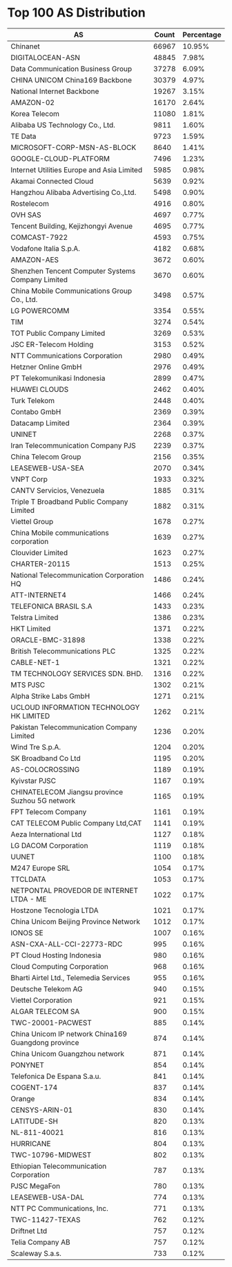 # Top 100 AS Distribution
| AS | Count | Percentage |
|----|----|----|
| Chinanet | 66967 | 10.95% |
| DIGITALOCEAN-ASN | 48845 | 7.98% |
| Data Communication Business Group | 37278 | 6.09% |
| CHINA UNICOM China169 Backbone | 30379 | 4.97% |
| National Internet Backbone | 19267 | 3.15% |
| AMAZON-02 | 16170 | 2.64% |
| Korea Telecom | 11080 | 1.81% |
| Alibaba US Technology Co., Ltd. | 9811 | 1.60% |
| TE Data | 9723 | 1.59% |
| MICROSOFT-CORP-MSN-AS-BLOCK | 8640 | 1.41% |
| GOOGLE-CLOUD-PLATFORM | 7496 | 1.23% |
| Internet Utilities Europe and Asia Limited | 5985 | 0.98% |
| Akamai Connected Cloud | 5639 | 0.92% |
| Hangzhou Alibaba Advertising Co.,Ltd. | 5498 | 0.90% |
| Rostelecom | 4916 | 0.80% |
| OVH SAS | 4697 | 0.77% |
| Tencent Building, Kejizhongyi Avenue | 4695 | 0.77% |
| COMCAST-7922 | 4593 | 0.75% |
| Vodafone Italia S.p.A. | 4182 | 0.68% |
| AMAZON-AES | 3672 | 0.60% |
| Shenzhen Tencent Computer Systems Company Limited | 3670 | 0.60% |
| China Mobile Communications Group Co., Ltd. | 3498 | 0.57% |
| LG POWERCOMM | 3354 | 0.55% |
| TIM | 3274 | 0.54% |
| TOT Public Company Limited | 3269 | 0.53% |
| JSC ER-Telecom Holding | 3153 | 0.52% |
| NTT Communications Corporation | 2980 | 0.49% |
| Hetzner Online GmbH | 2976 | 0.49% |
| PT Telekomunikasi Indonesia | 2899 | 0.47% |
| HUAWEI CLOUDS | 2462 | 0.40% |
| Turk Telekom | 2448 | 0.40% |
| Contabo GmbH | 2369 | 0.39% |
| Datacamp Limited | 2364 | 0.39% |
| UNINET | 2268 | 0.37% |
| Iran Telecommunication Company PJS | 2239 | 0.37% |
| China Telecom Group | 2156 | 0.35% |
| LEASEWEB-USA-SEA | 2070 | 0.34% |
| VNPT Corp | 1933 | 0.32% |
| CANTV Servicios, Venezuela | 1885 | 0.31% |
| Triple T Broadband Public Company Limited | 1882 | 0.31% |
| Viettel Group | 1678 | 0.27% |
| China Mobile communications corporation | 1639 | 0.27% |
| Clouvider Limited | 1623 | 0.27% |
| CHARTER-20115 | 1513 | 0.25% |
| National Telecommunication Corporation HQ | 1486 | 0.24% |
| ATT-INTERNET4 | 1466 | 0.24% |
| TELEFONICA BRASIL S.A | 1433 | 0.23% |
| Telstra Limited | 1386 | 0.23% |
| HKT Limited | 1371 | 0.22% |
| ORACLE-BMC-31898 | 1338 | 0.22% |
| British Telecommunications PLC | 1325 | 0.22% |
| CABLE-NET-1 | 1321 | 0.22% |
| TM TECHNOLOGY SERVICES SDN. BHD. | 1316 | 0.22% |
| MTS PJSC | 1302 | 0.21% |
| Alpha Strike Labs GmbH | 1271 | 0.21% |
| UCLOUD INFORMATION TECHNOLOGY HK LIMITED | 1262 | 0.21% |
| Pakistan Telecommunication Company Limited | 1236 | 0.20% |
| Wind Tre S.p.A. | 1204 | 0.20% |
| SK Broadband Co Ltd | 1195 | 0.20% |
| AS-COLOCROSSING | 1189 | 0.19% |
| Kyivstar PJSC | 1167 | 0.19% |
| CHINATELECOM Jiangsu province Suzhou 5G network | 1165 | 0.19% |
| FPT Telecom Company | 1161 | 0.19% |
| CAT TELECOM Public Company Ltd,CAT | 1141 | 0.19% |
| Aeza International Ltd | 1127 | 0.18% |
| LG DACOM Corporation | 1119 | 0.18% |
| UUNET | 1100 | 0.18% |
| M247 Europe SRL | 1054 | 0.17% |
| TTCLDATA | 1053 | 0.17% |
| NETPONTAL PROVEDOR DE INTERNET LTDA - ME | 1022 | 0.17% |
| Hostzone Tecnologia LTDA | 1021 | 0.17% |
| China Unicom Beijing Province Network | 1012 | 0.17% |
| IONOS SE | 1007 | 0.16% |
| ASN-CXA-ALL-CCI-22773-RDC | 995 | 0.16% |
| PT Cloud Hosting Indonesia | 980 | 0.16% |
| Cloud Computing Corporation | 968 | 0.16% |
| Bharti Airtel Ltd., Telemedia Services | 955 | 0.16% |
| Deutsche Telekom AG | 940 | 0.15% |
| Viettel Corporation | 921 | 0.15% |
| ALGAR TELECOM SA | 900 | 0.15% |
| TWC-20001-PACWEST | 885 | 0.14% |
| China Unicom IP network China169 Guangdong province | 874 | 0.14% |
| China Unicom Guangzhou network | 871 | 0.14% |
| PONYNET | 854 | 0.14% |
| Telefonica De Espana S.a.u. | 841 | 0.14% |
| COGENT-174 | 837 | 0.14% |
| Orange | 834 | 0.14% |
| CENSYS-ARIN-01 | 830 | 0.14% |
| LATITUDE-SH | 820 | 0.13% |
| NL-811-40021 | 816 | 0.13% |
| HURRICANE | 804 | 0.13% |
| TWC-10796-MIDWEST | 802 | 0.13% |
| Ethiopian Telecommunication Corporation | 787 | 0.13% |
| PJSC MegaFon | 780 | 0.13% |
| LEASEWEB-USA-DAL | 774 | 0.13% |
| NTT PC Communications, Inc. | 771 | 0.13% |
| TWC-11427-TEXAS | 762 | 0.12% |
| Driftnet Ltd | 757 | 0.12% |
| Telia Company AB | 757 | 0.12% |
| Scaleway S.a.s. | 733 | 0.12% |
